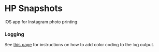 # HP Snapshots
iOS app for Instagram photo printing

### Logging
See [this page](https://github.com/CocoaLumberjack/CocoaLumberjack/blob/master/Documentation/XcodeColors.md) for instructions on how to add color coding to the log output.
